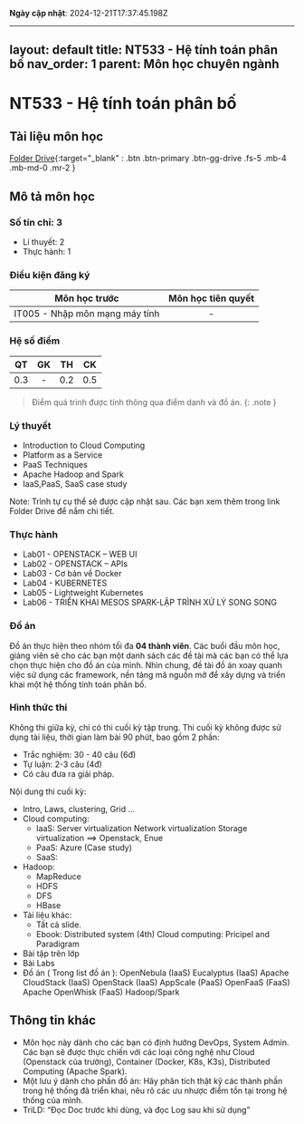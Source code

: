 **Ngày cập nhật**: 2024-12-21T17:37:45.198Z

---
layout: default
title: NT533 - Hệ tính toán phân bố
nav_order: 1
parent: Môn học chuyên ngành
---

# NT533 - Hệ tính toán phân bố

## Tài liệu môn học

[Folder Drive](https://drive.google.com/drive/folders/1hjS_CjDXuMiBoNEIGK9rGKVdEHMox7Fd?usp=sharing){:target="_blank" : .btn .btn-primary .btn-gg-drive .fs-5 .mb-4 .mb-md-0 .mr-2 }

## Mô tả môn học

### Số tín chỉ: 3
- Lí thuyết: 2
- Thực hành: 1

### Điều kiện đăng ký

| Môn học trước| Môn học tiên quyết  |
|------|-----|
| <center>IT005 - Nhập môn mạng máy tính</center>| <center>-</center>|

### Hệ số điểm

| QT   | GK  | TH  | CK  |
|------|-----|-----|-----|
| <center>0.3</center>| <center>-</center>| <center>0.2</center> | <center>0.5</center> |

> Điểm quá trình được tính thông qua điểm danh và đồ án.
{: .note }

### Lý thuyết

- Introduction to Cloud Computing
- Platform as a Service
- PaaS Techniques
- Apache Hadoop and Spark
- IaaS,PaaS, SaaS case study

Note: Trình tự cụ thể sẽ được cập nhật sau. Các bạn xem thêm trong link Folder Drive để nắm chi tiết.

### Thực hành

 - Lab01 - OPENSTACK – WEB UI
 - Lab02 - OPENSTACK – APIs
 - Lab03 - Cơ bản về Docker
 - Lab04 - KUBERNETES
 - Lab05 - Lightweight Kubernetes
 - Lab06 - TRIỂN KHAI MESOS SPARK-LẬP TRÌNH XỬ LÝ SONG SONG

### Đồ án

Đồ án thực hiện theo nhóm tối đa **04 thành viên**. Các buổi đầu môn học, giảng viên sẽ cho các bạn một danh sách các đề tài mà các bạn có thể lựa chọn thực hiện cho đồ án của mình. Nhìn chung, đề tài đồ án xoay quanh việc sử dụng các framework, nền tảng mã nguồn mở để xây dựng và triển khai một hệ thống tính toán phân bố.

### Hình thức thi

Không thi giữa kỳ, chỉ có thi cuối kỳ tập trung. Thi cuối kỳ không được sử dụng tài liệu, thời gian làm bài 90 phút, bao gồm 2 phần:

- Trắc nghiệm: 30 - 40 câu (6đ)
- Tự luận: 2-3 câu (4đ)
- Có câu đưa ra giải pháp.

Nội dung thi cuối kỳ:

- Intro, Laws, clustering, Grid ...
- Cloud computing:
	+ IaaS:
		Server virtualization
		Network virtualization
		Storage virtualization
		==> Openstack, Enue
	+ PaaS: Azure (Case study)
	+ SaaS:
- Hadoop:
	+ MapReduce
	+ HDFS
	+ DFS
	+ HBase
- Tài liệu khác:
	+ Tất cả slide.
	+ Ebook:
		Distributed system (4th)
 		Cloud computing: Pricipel and Paradigram
- Bài tập trên lớp
- Bài Labs
- Đồ án ( Trong list đồ án ):
	OpenNebula (IaaS)
	Eucalyptus (IaaS)
	Apache CloudStack (IaaS)
	OpenStack (IaaS)
	AppScale (PaaS)
	OpenFaaS (FaaS)
	Apache OpenWhisk (FaaS)
	Hadoop/Spark



## Thông tin khác

- Môn học này dành cho các bạn có định hướng DevOps, System Admin.  Các bạn sẽ được thực chiến với các loại công nghệ như Cloud (Openstack của trường), Container (Docker, K8s, K3s), Distributed Computing (Apache Spark).
- Một lưu ý dành cho phần đồ án: Hãy phân tích thật kỹ các thành phần trong hệ thống đã triển khai, nêu rõ các ưu nhược điểm tồn tại trong hệ thống của mình.
- TriLD: “Đọc Doc trước khi dùng, và đọc Log sau khi sử dụng”

